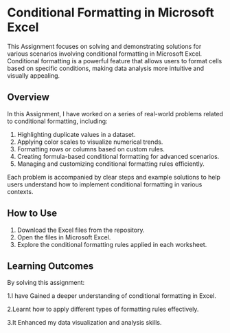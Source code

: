 # Conditional Formatting in Microsoft Excel

This Assignment focuses on solving and demonstrating solutions for various scenarios involving conditional formatting in Microsoft Excel. Conditional formatting is a powerful feature that allows users to format cells based on specific conditions, making data analysis more intuitive and visually appealing.

## Overview

In this Assignment, I have worked on a series of real-world problems related to conditional formatting, including:

1. Highlighting duplicate values in a dataset.
2. Applying color scales to visualize numerical trends.
3. Formatting rows or columns based on custom rules.
4. Creating formula-based conditional formatting for advanced scenarios.
5. Managing and customizing conditional formatting rules efficiently.

Each problem is accompanied by clear steps and example solutions to help users understand how to implement conditional formatting in various contexts.


## How to Use

1. Download the Excel files from the repository.
2. Open the files in Microsoft Excel.
3. Explore the conditional formatting rules applied in each worksheet.

## Learning Outcomes

By solving this assignment:

1.I have Gained a deeper understanding of conditional formatting in Excel.

2.Learnt how to apply different types of formatting rules effectively.

3.It  Enhanced my data visualization and analysis skills.
